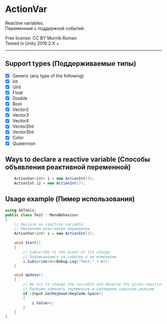# ActionVar
Reactive variables.    
Переменные с поддержкой событий.


Free license: CC BY Murnik Roman    
Tested in Unity 2019.2.X +
____

 ## Support types (Поддерживаемые типы)    

- [X] Generic (any type of the following)
- [X] Int
- [X] UInt
- [X] Float
- [X] Double
- [X] Bool
- [X] Vector2
- [X] Vector3
- [X] Vector4
- [X] Vector2Int
- [X] Vector3Int
- [X] Color
- [X] Quaternion

 ## Ways to declare a reactive variable (Способы объявления реактивной переменной)
```C#
    ActionVar<int> i = new ActionInt(3);
    ActionInt i2 = new ActionInt(7);
```

 ## Usage example (Пимер использования)

```C#	
using GGTools;
public class Test : MonoBehaviour
{
    // Declare an reactive variable
    // Объявляем реактивную переменную
    ActionVar<int> i = new ActionInt(3);
    
    void Start()
    {
        // Subscribe to the event of its change
        // Подписываемся на событие о ее изменении
        i.Subscribe(n=>Debug.Log("Test:" + n));
    }

    void Update()
    {
        // We try to change the variable and observe the given reaction
        // Пробуем изменить переменную и наблюдаем заданную реакцию
        if (Input.GetKeyDown(KeyCode.Space))
        {
            i.Value++;
        }
    }
}
```
